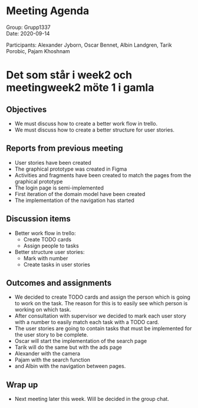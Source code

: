 # Meeting Agenda
Group: Grupp1337  
Date: 2020-09-14  
  
Participants: Alexander Jyborn, Oscar Bennet, Albin Landgren, Tarik Porobic, Pajam Khoshnam  
# Det som står i week2 och meetingweek2 möte 1 i gamla
## Objectives
- We must discuss how to create a better work flow in trello.
- We must discuss how to create a better structure for user stories. 
## Reports from previous meeting
- User stories have been created
- The graphical prototype was created in Figma
- Activities and fragments have been created to match the pages from the graphical prototype
- The login page is semi-implemented
- First iteration of the domain model have been created
- The implementation of the navigation has started 
## Discussion items
- Better work flow in trello:
  - Create TODO cards
  - Assign people to tasks
- Better structure user stories:
  - Mark with number
  - Create tasks in user stories 
## Outcomes and assignments
- We decided to create TODO cards and assign the person which is going to work on the task. The reason for this is to easily see which person is working on which task. 
- After consultation with supervisor we decided to mark each user story with a number to easily match each task with a TODO card. 
- The user stories are going to contain tasks that must be implemented for the user story to be complete.
- Oscar will start the implementation of the search page
- Tarik will do the same but with the ads page
- Alexander with the camera
- Pajam with the search function
- and Albin with the navigation between pages. 
## Wrap up
- Next meeting later this week. Will be decided in the group chat.
